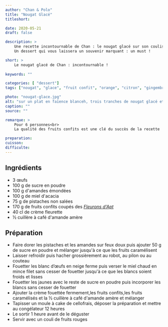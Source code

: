 ```yaml
---
author: "Chan & Polo"
title: "Nougat Glacé"
titleshort:

date: 2020-05-21
draft: false

description: >
    Une recette incontournable de Chan : le nougat glacé sur son coulis de fruits rouges.<br>
    Un dessert qui vous laissera un souvenir marquant : un must !

short: >
    Le nougat glacé de Chan : incontournable !
    
keywords: ""

categories: [ "dessert"]
tags: ["nougat", "glace", "fruit confit", "orange", "citron", "gingembre", "cédrat", "angélique", "cerise", "amande", "pistache", "miel", "crème", "amande amère"]

photo: "nougat-glace.jpg"
alt: "sur un plat en faïence blanceh, trois tranches de nougat glacé et à côté le restant du nougat, recouvert de brisures de pistaches et d'amandes. Les teintes de la photo sont dans le blanc, le vert, le jaune."
caption: ""
source: ""

remarque: >
    Pour 6 personnes<br>
    La qualité des fruits confits est une clé du succès de la recette

preparation: 
cuisson: 
difficulte:
---
```



## Ingrédients
- 3 œufs
- 100 g de sucre en poudre
- 100 g d'amandes émondées
- 100 g de miel d'acacia
- 75 g de pistaches non salées
- 170 g de fruits confits coupés des [*Fleurons d'Apt*](https://www.lesfleurons-apt.com/fr/)
- 40 cl de crème fleurette
- ½ cuillère à café d'amande amère

## Préparation
- Faire dorer les pistaches et les amandes sur feux doux puis ajouter 50 g de sucre en poudre et mélanger jusqu'à ce que les fruits caramélisent
- Laisser refroidir puis hacher grossièrement au robot, au pilon ou au couteau
- Fouetter les blanc d’œufs en neige ferme puis verser le miel chaud en mince filet sans cesser de fouetter jusqu'à ce que les blancs soient froids et lisses
- Fouetter les jaunes avec le reste de sucre en poudre puis incorporer les blancs sans cesser de fouetter
- Ajouter la crème fouettée fermement,les fruits confits,les fruits caramélisés et la ½ cuillère à café d'amande amère et mélanger
- Tapisser un moule à cake de cellofrais, déposer la préparation et mettre au congélateur 12 heures
- Le sortir 1 heure avant de le déguster
- Servir avec un couli de fruits rouges
